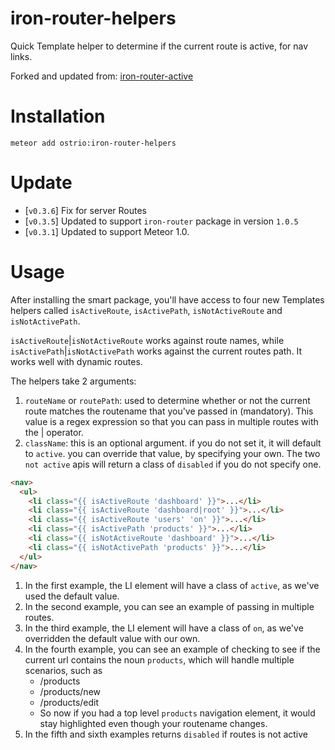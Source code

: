 iron-router-helpers
==================

Quick Template helper to determine if the current route is active, for nav links. 

Forked and updated from: [iron-router-active](https://github.com/XpressiveCode/iron-router-active)

Installation
============

`meteor add ostrio:iron-router-helpers`

Update
======
    
 - [`v0.3.6`] Fix for server Routes
 - [`v0.3.5`] Updated to support `iron-router` package in version `1.0.5`
 - [`v0.3.1`] Updated to support Meteor 1.0.

Usage
=====

After installing the smart package, you'll have access to four new Templates helpers called `isActiveRoute`, `isActivePath`, `isNotActiveRoute` and `isNotActivePath`.

`isActiveRoute`|`isNotActiveRoute` works against route names, while `isActivePath`|`isNotActivePath` works against the current routes path. It works well with dynamic routes.

The helpers take 2 arguments:

 1. `routeName` or `routePath`: used to determine whether or not the current route matches the routename that you've passed in (mandatory). This value is a regex expression so that you can pass in multiple routes with the | operator.
 2. `className`: this is an optional argument. if you do not set it, it will default to `active`. you can override that value, by specifying your own. The two `not active` apis will return a class of `disabled` if you do not specify one.


```html
<nav>
  <ul>
    <li class="{{ isActiveRoute 'dashboard' }}">...</li>
    <li class="{{ isActiveRoute 'dashboard|root' }}">...</li>
    <li class="{{ isActiveRoute 'users' 'on' }}">...</li>
    <li class="{{ isActivePath 'products' }}">...</li>
    <li class="{{ isNotActiveRoute 'dashboard' }}">...</li>
    <li class="{{ isNotActivePath 'products' }}">...</li>
  </ul>
</nav>
```

 1. In the first example, the LI element will have a class of `active`, as we've used the default value.
 2. In the second example, you can see an example of passing in multiple routes. 
 3. In the third example, the LI element will have a class of `on`, as we've overridden the default value with our own.
 4. In the fourth example, you can see an example of checking to see if the current url contains the noun `products`, which will handle multiple scenarios, such as
     - /products
     - /products/new
     - /products/edit
     - So now if you had a top level `products` navigation element, it would stay highlighted even though your routename changes. 
 5. In the fifth and sixth examples returns `disabled` if routes is not active